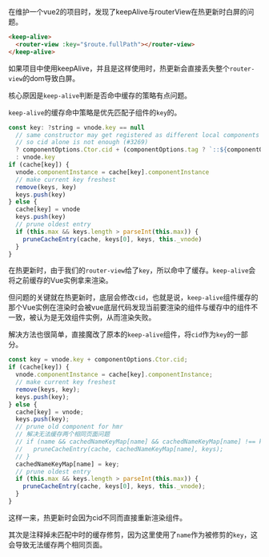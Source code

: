在维护一个vue2的项目时，发现了keepAlive与routerView在热更新时白屏的问题。

```html
<keep-alive>
  <router-view :key="$route.fullPath"></router-view>
</keep-alive>
```

如果项目中使用keepAlive，并且是这样使用时，热更新会直接丢失整个`router-view`的dom导致白屏。

核心原因是`keep-alive`判断是否命中缓存的策略有点问题。

`keep-alive`的缓存命中策略是优先匹配子组件的`key`的。

```javascript
const key: ?string = vnode.key == null
  // same constructor may get registered as different local components
  // so cid alone is not enough (#3269)
  ? componentOptions.Ctor.cid + (componentOptions.tag ? `::${componentOptions.tag}` : '')
  : vnode.key
if (cache[key]) {
  vnode.componentInstance = cache[key].componentInstance
  // make current key freshest
  remove(keys, key)
  keys.push(key)
} else {
  cache[key] = vnode
  keys.push(key)
  // prune oldest entry
  if (this.max && keys.length > parseInt(this.max)) {
    pruneCacheEntry(cache, keys[0], keys, this._vnode)
  }
}
```

在热更新时，由于我们的`router-view`给了`key`，所以命中了缓存。`keep-alive`会将之前缓存的Vue实例拿来渲染。

但问题的关键就在热更新时，底层会修改`cid`，也就是说，`keep-alive`组件缓存的那个Vue实例在渲染时会被vue底层代码发现当前要渲染的组件与缓存中的组件不一致，被认为是无效组件实例，从而渲染失败。

解决方法也很简单，直接魔改了原本的`keep-alive`组件，将`cid`作为`key`的一部分。

```javascript
const key = vnode.key + componentOptions.Ctor.cid;
if (cache[key]) {
  vnode.componentInstance = cache[key].componentInstance;
  // make current key freshest
  remove(keys, key);
  keys.push(key);
} else {
  cache[key] = vnode;
  keys.push(key);
  // prune old component for hmr
  // 解决无法缓存两个相同页面问题
  // if (name && cachedNameKeyMap[name] && cachedNameKeyMap[name] !== key) {
  //   pruneCacheEntry(cache, cachedNameKeyMap[name], keys);
  // }
  cachedNameKeyMap[name] = key;
  // prune oldest entry
  if (this.max && keys.length > parseInt(this.max)) {
    pruneCacheEntry(cache, keys[0], keys, this._vnode);
  }
}
```

这样一来，热更新时会因为cid不同而直接重新渲染组件。

其次是注释掉未匹配中时的缓存修剪，因为这里使用了`name`作为被修剪的`key`，这会导致无法缓存两个相同页面。